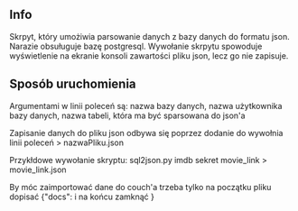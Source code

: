 ﻿## Info

Skrpyt, który umożiwia parsowanie danych z bazy danych do formatu json. Narazie obsuługuje bazę postgresql.
Wywołanie skrpytu spowoduje wyświetlenie na ekranie konsoli zawartości pliku json, lecz go nie zapisuje.

## Sposób uruchomienia

Argumentami w linii poleceń są:
	nazwa bazy danych,
	nazwa użytkownika bazy danych,
	nazwa tabeli, która ma być sparsowana do json'a

Zapisanie danych do pliku json odbywa się poprzez dodanie do wywołnia linii poleceń
	> nazwaPliku.json
	
Przykłdowe wywołanie skryptu:
	sql2json.py imdb sekret movie_link > movie_link.json
	
By móc zaimportować dane do couch'a trzeba tylko na początku pliku dopisać
	{"docs":
i na końcu zamknąć
	}

	


